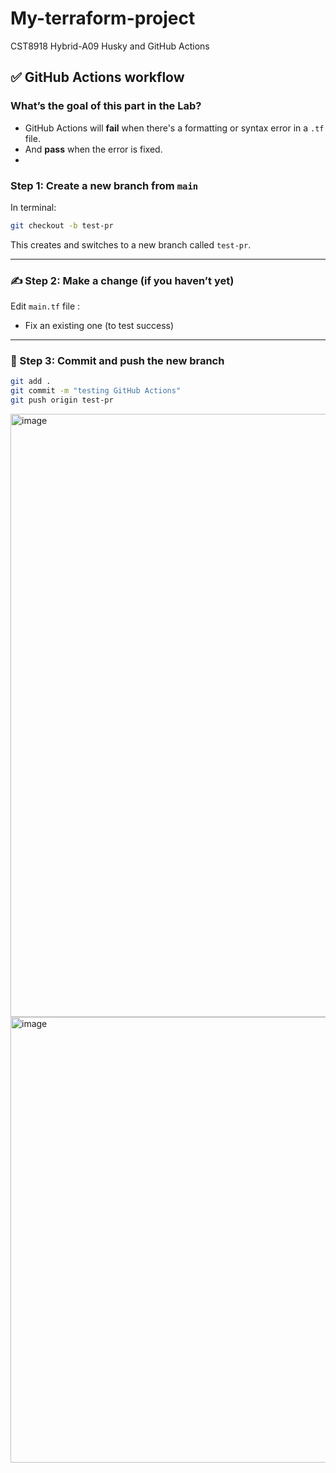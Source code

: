 # My-terraform-project
CST8918 Hybrid-A09 Husky and GitHub Actions

## ✅ GitHub Actions workflow
### What’s the goal of this part in the Lab?
- GitHub Actions will **fail** when there's a formatting or syntax error in a `.tf` file.
- And **pass** when the error is fixed.
- 
### Step 1: Create a new branch from `main`
In terminal:

```bash
git checkout -b test-pr
````
This creates and switches to a new branch called `test-pr`.

---
### ✍️ Step 2: Make a change (if you haven’t yet)
Edit `main.tf` file :

* Fix an existing one (to test success)
---

### 💾 Step 3: Commit and push the new branch
```bash
git add .
git commit -m "testing GitHub Actions"
git push origin test-pr
```


<img width="965" alt="image" src="https://github.com/user-attachments/assets/07d45387-161f-4d30-a5a4-255d68efad7e" />

<img width="713" alt="image" src="https://github.com/user-attachments/assets/ad6d2c27-d79a-4dfe-8180-ae5135c129ad" />




